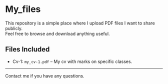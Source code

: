 # My_files

This repository is a simple place where I upload PDF files I want to share publicly.  
Feel free to browse and download anything useful.

## Files Included
- Cv-1: `my_cv-1.pdf` – My cv with marks on specific classes.
---

Contact me if you have any questions.
